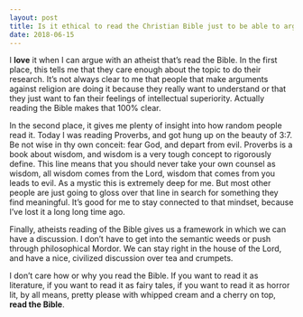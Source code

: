```yaml
---
layout: post
title: Is it ethical to read the Christian Bible just to be able to argue with Christians?
date: 2018-06-15
---
```


<p>I <b>love</b> it when I can argue with an atheist that’s read the Bible. In the first place, this tells me that they care enough about the topic to do their research. It’s not always clear to me that people that make arguments against religion are doing it because they really want to understand or that they just want to fan their feelings of intellectual superiority. Actually reading the Bible makes that 100% clear.</p><p>In the second place, it gives me plenty of insight into how random people read it. Today I was reading Proverbs, and got hung up on the beauty of 3:7. Be not wise in thy own conceit: fear God, and depart from evil. Proverbs is a book about wisdom, and wisdom is a very tough concept to rigorously define. This line means that you should never take your own counsel as wisdom, all wisdom comes from the Lord, wisdom that comes from you leads to evil. As a mystic this is extremely deep for me. But most other people are just going to gloss over that line in search for something they find meaningful. It’s good for me to stay connected to that mindset, because I’ve lost it a long long time ago.</p><p>Finally, atheists reading of the Bible gives us a framework in which we can have a discussion. I don’t have to get into the semantic weeds or push through philosophical Mordor. We can stay right in the house of the Lord, and have a nice, civilized discussion over tea and crumpets.</p><p>I don’t care how or why you read the Bible. If you want to read it as literature, if you want to read it as fairy tales, if you want to read it as horror lit, by all means, pretty please with whipped cream and a cherry on top, <b>read the Bible</b>.</p>
